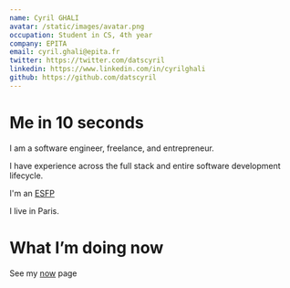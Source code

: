```yaml
---
name: Cyril GHALI
avatar: /static/images/avatar.png
occupation: Student in CS, 4th year
company: EPITA
email: cyril.ghali@epita.fr
twitter: https://twitter.com/datscyril
linkedin: https://www.linkedin.com/in/cyrilghali
github: https://github.com/datscyril
---
```


# Me in 10 seconds

I am a software engineer, freelance, and entrepreneur.

I have experience across the full stack and entire software development lifecycle.

I'm an [ESFP](https://www.16personalities.com/esfp-personality)

I live in Paris.

# What I’m doing now

See my [now](/now) page
